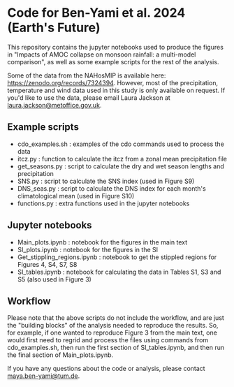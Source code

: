 # Code for Ben-Yami et al. 2024 (Earth's Future)

This repository contains the jupyter notebooks used to produce the figures in "Impacts of AMOC collapse on monsoon rainfall: a
multi-model comparison", as well as some example scripts for the rest of the analysis. 

Some of the data from the NAHosMIP is available here: https://zenodo.org/records/7324394. However, most of the precipitation, temperature and wind data used in this study is only available on request. If you'd like to use the data, please email Laura Jackson at laura.jackson@metoffice.gov.uk. 

## Example scripts

- cdo_examples.sh : examples of the cdo commands used to process the data
- itcz.py : function to calculate the itcz from a zonal mean precipitation file
- get_seasons.py : script to calculate the dry and wet season lengths and precipitation
- SNS.py : script to calculate the SNS index (used in Figure S9)
- DNS_seas.py : script to calculate the DNS index for each month's climatological mean (used in Figure S10)
- functions.py : extra functions used in the jupyter notebooks

## Jupyter notebooks

- Main_plots.ipynb : notebook for the figures in the main text
- SI_plots.ipynb : notebook for the figures in the SI
- Get_stippling_regions.ipynb : notebook to get the stippled regions for Figures 4, S4, S7, S8
- SI_tables.ipynb : notebook for calculating the data in Tables S1, S3 and S5 (also used in Figure 3)

## Workflow

Please note that the above scripts do not include the workflow, and are just the "building blocks" of the analysis needed to reproduce the results. So, for example, if one wanted to reproduce Figure 3 from the main text, one would first need to regrid and process the files using commands from cdo_examples.sh, then run the first section of SI_tables.ipynb, and then run the final section of Main_plots.ipynb. 

If you have any questions about the code or analysis, please contact maya.ben-yami@tum.de.


